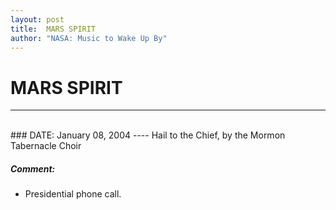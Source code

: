 ```yaml
---
layout: post
title:  MARS SPIRIT
author: "NASA: Music to Wake Up By"
---
```


# MARS SPIRIT
----
<br/>
### DATE: January 08, 2004
----
Hail to the Chief, by the Mormon Tabernacle Choir

##### Comment:
* Presidential phone call.
